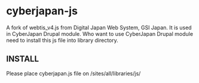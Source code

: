 cyberjapan-js
=============

A fork of webtis_v4.js from Digital Japan Web System, GSI Japan. 
It is used in CyberJapan Drupal module. Who want to use CyberJapan Drupal module
need to install this js file into library directory. 


INSTALL
-------

Please place cyberjapan.js file on <drupal-root>/sites/all/libraries/js/

